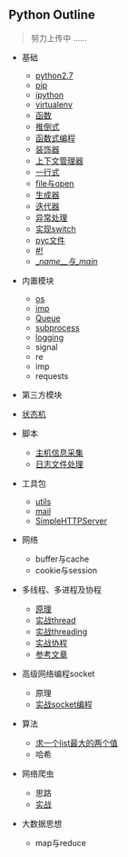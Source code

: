 ## Python Outline
> 努力上传中 ......

- 基础
    -  [python2.7](https://github.com/467754239/python/blob/master/basic/python2.7.md)
    -  [pip](https://github.com/467754239/python/blob/master/basic/pip.md)
    -  [ipython](https://github.com/467754239/python/blob/master/basic/ipython.md)
    -  [virtualenv](https://github.com/467754239/python/blob/master/basic/virtualenv_doc.md)
    -  [函数](https://github.com/467754239/python/blob/master/basic/function_doc.md)
    -  [推倒式](https://github.com/467754239/python/blob/master/basic/analytical_doc.md)
    -  [函数式编程](https://github.com/467754239/python/blob/master/basic/function_program_doc.md)
    -  [装饰器](https://github.com/467754239/python/blob/master/basic/decorate_doc.md)
    -  [上下文管理器](https://github.com/467754239/python/blob/master/basic/context_manager_doc.md)
    -  [一行式](https://github.com/467754239/python/blob/master/basic/oneline_doc.md)
    -  [file与open](https://github.com/467754239/python/blob/master/basic/file.md)
    -  [生成器](https://github.com/467754239/python/blob/master/basic/generator_doc.md)
    -  [迭代器](https://github.com/467754239/python/blob/master/basic/iterators_doc.md)
    -  [异常处理](https://github.com/467754239/python/blob/master/basic/exception_doc.md)
    -  [实现switch](https://github.com/467754239/python/blob/master/basic/switch_doc.md)
    -  [pyc文件](https://github.com/467754239/python/blob/master/basic/pyc_doc.md)
    -  [#!](https://github.com/467754239/python/blob/master/basic/shebang_doc.md)
    -  [\__name__与\__main__](https://github.com/467754239/python/blob/master/basic/name_main_doc.md)

- 内置模块
    - [os](https://github.com/467754239/python/blob/master/builtin_module/os_doc.md)
    - [imp](https://github.com/467754239/python/blob/master/builtin_module/imp_doc.md)
    - [Queue](https://github.com/467754239/python/blob/master/builtin_module/queue_doc.md)
    - [subprocess](https://github.com/467754239/python/blob/master/builtin_module/subprocess_doc.md)
    - [logging](https://github.com/467754239/python/blob/master/builtin_module/logging_doc.md)
    - signal
    - re 
    - imp
    - requests

- 第三方模块

- [状态机](https://github.com/467754239/python/blob/master/state_machine/doc_01.md)

- 脚本
    - [主机信息采集](https://github.com/467754239/python/blob/master/scripts/moniItems_doc.md)
    - [日志文件处理](https://github.com/467754239/python/blob/master/scripts/headle_log.md)

- 工具包
    - [utils](https://github.com/467754239/python/blob/master/tools/db_utils)
    - [mail](https://github.com/467754239/python/blob/master/tools/mail)
    - [SimpleHTTPServer](https://docs.python.org/2/library/simplehttpserver.html)

- 网络
    -  buffer与cache
    -  cookie与session

- 多线程、多进程及协程 
    - [原理](https://github.com/467754239/python/blob/master/concurrent_programming/principle.md)
    - [实战thread](https://github.com/467754239/python/blob/master/concurrent_programming/thread.md)
    - [实战threading](https://github.com/467754239/python/blob/master/concurrent_programming/threading.md)
    - [实战协程](https://github.com/467754239/python/blob/master/concurrent_programming/gevent.md) 
    - [参考文章](https://github.com/467754239/python/blob/master/concurrent_programming/reference_doc.md)

- 高级网络编程socket
    -  原理
    -  [实战socket编程](https://github.com/467754239/python/blob/master/socket/socket_doc.md)

- 算法 
    -  [求一个list最大的两个值](https://github.com/467754239/python/blob/master/algorithm/list_sort.md)
    -  哈希

- 网络爬虫
    - 思路
    - [实战](https://github.com/467754239/python/blob/master/web_spider/web_spider_doc.md)

- 大数据思想 
    -  map与reduce

